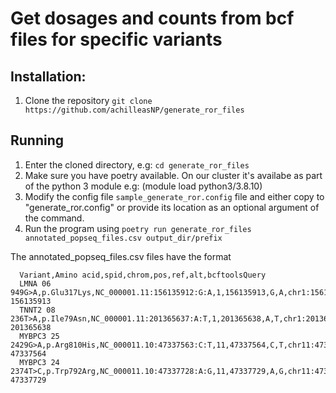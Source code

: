 # Get dosages and counts from bcf files for specific variants

## Installation:
1. Clone the repository `git clone https://github.com/achilleasNP/generate_ror_files`

Running
-------
1. Enter the cloned directory, e.g: `cd generate_ror_files`
2. Make sure you have poetry available. On our cluster it's availabe as part of the python 3 module e.g: (module load python3/3.8.10)
3. Modify the config file `sample_generate_ror.config` file and either copy to "generate_ror.config" or
   provide its location as an optional argument of the command.
4. Run the program using `poetry run generate_ror_files annotated_popseq_files.csv output_dir/prefix`

The annotated_popseq_files.csv files have the format

```
  Variant,Amino acid,spid,chrom,pos,ref,alt,bcftoolsQuery
  LMNA 06 949G>A,p.Glu317Lys,NC_000001.11:156135912:G:A,1,156135913,G,A,chr1:156135913-156135913
  TNNT2 08 236T>A,p.Ile79Asn,NC_000001.11:201365637:A:T,1,201365638,A,T,chr1:201365638-201365638
  MYBPC3 25 2429G>A,p.Arg810His,NC_000011.10:47337563:C:T,11,47337564,C,T,chr11:47337564-47337564
  MYBPC3 24 2374T>C,p.Trp792Arg,NC_000011.10:47337728:A:G,11,47337729,A,G,chr11:47337729-47337729
```
